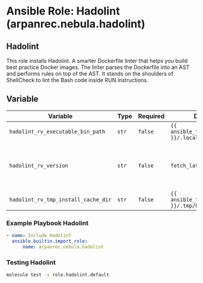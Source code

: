 # Ansible Role: Hadolint (arpanrec.nebula.hadolint)

## Hadolint

This role installs Hadolint. A smarter Dockerfile linter that helps you build best practice Docker images. The linter
parses the Dockerfile into an AST and performs rules on top of the AST. It stands on the shoulders of ShellCheck to lint
the Bash code inside RUN instructions.

## Variable

| Variable                            | Type  | Required | Default                                            | Example   | Description                                                                                                                                            |
|-------------------------------------|-------|----------|----------------------------------------------------|-----------|--------------------------------------------------------------------------------------------------------------------------------------------------------|
| `hadolint_rv_executable_bin_path`   | `str` | `false`  | `{{ ansible_facts.user_dir }}/.local/bin/hadolint` | -         | Install path for hadolint.                                                                                                                             |
| `hadolint_rv_version`               | `str` | `false`  | `fetch_latest_version`                             | `v2.13.1` | Release version. If set to `fetch_latest_version`, it will fetch latest release from [Github releases](https://github.com/hadolint/hadolint/releases). |
| `hadolint_rv_tmp_install_cache_dir` | `str` | `false`  | `{{ ansible_facts.user_dir }}/.tmp/hadolint`       | -         | Cache install directory.                                                                                                                               |

### Example Playbook Hadolint

```yaml
- name: Include Hadolint
  ansible.builtin.import_role:
      name: arpanrec.nebula.hadolint
```

### Testing Hadolint

```bash
molecule test -s role.hadolint.default
```
